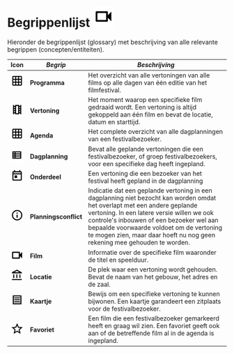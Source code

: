# Begrippenlijst ![Film](./images/icons/film.svg) 

Hieronder de begrippenlijst (glossary) met beschrijving van alle relevante begrippen (concepten/entiteiten).

| Icon                                                       | *Begrip*              | *Beschrijving*                                                                                                                                                                                                                                                                                                                               |
|------------------------------------------------------------|-----------------------|----------------------------------------------------------------------------------------------------------------------------------------------------------------------------------------------------------------------------------------------------------------------------------------------------------------------------------------------|
| ![Programma](./images/icons/programma.svg)                 | **Programma**         | Het overzicht van alle vertoningen van alle films op alle dagen van één editie van het filmfestival.                                                                                                                                                                                                                                         |
| ![Vertoning](./images/icons/vertoning.svg)                 | **Vertoning**         | Het moment waarop een specifieke film gedraaid wordt. Een vertoning is altijd gekoppeld aan één film en bevat de locatie, datum en starttijd.                                                                                                                                                                                                |
| ![Agenda](images/icons/programma.svg)                      | **Agenda**            | Het complete overzicht van alle dagplanningen van een festivalbezoeker.                                                                                                                                                                                                                                                                      |
| ![Dagplanning](./images/icons/dagplanning.svg)             | **Dagplanning**       | Bevat alle geplande vertoningen die een festivalbezoeker, of groep festivalbezoekers, voor een specifieke dag heeft ingepland.                                                                                                                                                                                                               |
| ![Onderdeel](./images/icons/agenda.svg)                    | **Onderdeel**         | Een vertoning die een bezoeker van het festival heeft gepland in de dagplanning                                                                                                                                                                                                                                                              |
| ![Planningsconflict](./images/icons/planningsconflict.svg) | **Planningsconflict** | Indicatie dat een geplande vertoning in een dagplanning niet bezocht kan worden omdat het overlapt met een andere geplande vertoning. In een latere versie willen we ook controle's inbouwen of een bezoeker wel aan bepaalde voorwaarde voldoet om de vertoning te mogen zien, maar daar hoeft nu nog geen rekening mee gehouden te worden. |
| ![Film](./images/icons/film.svg) | **Film**              | Informatie over de specifieke film waaronder de titel en speelduur.                                                                                                                                                                                                                                                                          |
| ![Locatie](./images/icons/location.svg)                    | **Locatie**           | De plek waar een vertoning wordt gehouden. Bevat de naam van het gebouw, het adres en de zaal.                                                                                                                                                                                                                                               |
| ![Kaartje](./images/icons/kaartje.svg)                     | **Kaartje**           | Bewijs om een specifieke vertoning te kunnen bijwonen. Een kaartje garandeert een zitplaats voor de festivalbezoeker.                                                                                                                                                                                                                        |
| ![Favoriet](./images/icons/favoriet.svg)                   | **Favoriet**          | Een film die een festivalbezoeker gemarkeerd heeft en graag wil zien. Een favoriet geeft ook aan of de betreffende film al in de agenda is ingepland.                                                                                                                                                                                                                                                                        |
